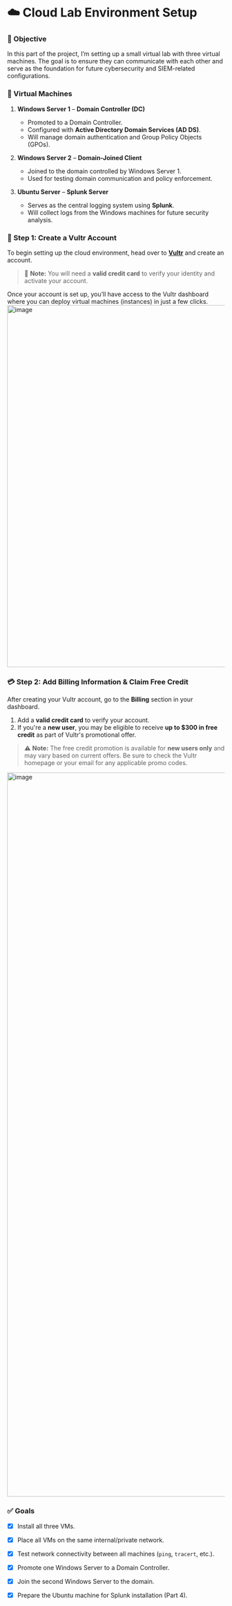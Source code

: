 # ☁️ Cloud Lab Environment Setup

### 🎯 Objective
In this part of the project, I’m setting up a small virtual lab with three virtual machines. The goal is to ensure they can communicate with each other and serve as the foundation for future cybersecurity and SIEM-related configurations.

### 🧱 Virtual Machines

1. **Windows Server 1** – **Domain Controller (DC)**
   - Promoted to a Domain Controller.
   - Configured with **Active Directory Domain Services (AD DS)**.
   - Will manage domain authentication and Group Policy Objects (GPOs).

2. **Windows Server 2** – **Domain-Joined Client**
   - Joined to the domain controlled by Windows Server 1.
   - Used for testing domain communication and policy enforcement.

3. **Ubuntu Server** – **Splunk Server**
   - Serves as the central logging system using **Splunk**.
   - Will collect logs from the Windows machines for future security analysis.
### 🔑 Step 1: Create a Vultr Account

To begin setting up the cloud environment, head over to [**Vultr**](https://www.vultr.com/) and create an account.

> 📝 **Note:** You will need a **valid credit card** to verify your identity and activate your account.

Once your account is set up, you’ll have access to the Vultr dashboard where you can deploy virtual machines (instances) in just a few clicks.
<img width="1697" height="839" alt="image" src="https://github.com/user-attachments/assets/f44a794b-7417-4b70-958c-889bafc7ec0a" />

### 💳 Step 2: Add Billing Information & Claim Free Credit

After creating your Vultr account, go to the **Billing** section in your dashboard.

1. Add a **valid credit card** to verify your account.
2. If you're a **new user**, you may be eligible to receive **up to $300 in free credit** as part of Vultr's promotional offer.

> ⚠️ **Note:** The free credit promotion is available for **new users only** and may vary based on current offers. Be sure to check the Vultr homepage or your email for any applicable promo codes.
<img width="3394" height="1678" alt="image" src="https://github.com/user-attachments/assets/10e2c4ac-e1e6-41cc-9238-f90b97b9a7f5" />

### ✅ Goals
- [x] Install all three VMs.
- [x] Place all VMs on the same internal/private network.
- [x] Test network connectivity between all machines (`ping`, `tracert`, etc.).
- [x] Promote one Windows Server to a Domain Controller.
- [x] Join the second Windows Server to the domain.
- [x] Prepare the Ubuntu machine for Splunk installation (Part 4).



